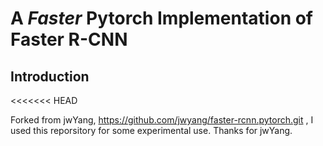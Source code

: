 # A *Faster* Pytorch Implementation of Faster R-CNN

## Introduction
<<<<<<< HEAD

Forked from jwYang, https://github.com/jwyang/faster-rcnn.pytorch.git , I used this reporsitory for some experimental use. Thanks for jwYang.